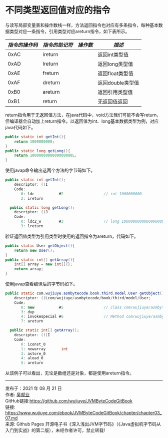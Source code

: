 # 不同类型返回值对应的指令

与读写局部变量表和操作数栈一样，方法返回指令也对应有多条指令，每种基本数据类型对应一条指令，引用类型对应areturn指令，如下表所示。

| ***指令的操作码*** | ***指令的助记符*** | ***操作数*** | ***描述***       |
| ------------------ | ------------------ | ------------ | ---------------- |
| 0xAC               | ireturn            |              | 返回int类型值    |
| 0xAD               | lreturn            |              | 返回long类型值   |
| 0xAE               | freturn            |              | 返回float类型值  |
| 0xAF               | dreturn            |              | 返回double类型值 |
| 0xB0               | areturn            |              | 返回引用类型值   |
| 0xB1               | return             |              | 无返回值返回     |

return指令用于无返回值方法，在java代码中，void方法我们可能不会写return，但编译器会自动加上return指令。以返回值为int、long基本数据类型为例，对应java代码如下。

```java
public static int getInt(){
    return 1000000000;
}
public static long getLong(){
    return 1000000000000000000L;
}
```

使用javap命令输出这两个方法的字节码如下。

```java
public static int getInt();
    descriptor: ()I
    Code:
       0: ldc           #2                  // int 1000000000
       2: ireturn

  public static long getLong();
    descriptor: ()J
    Code:
       0: ldc2_w        #3                  // long 1000000000000000000l
       3: lreturn
```

验证返回值类型为引用类型时使用的返回指令为areturn，代码如下。

```java
public static User getObject(){
    return new User();
}
public static int[] getArray(){
    int[] array = new int[]{};
    return array;
}
```

使用javap查看编译后的字节码如下。

```java
public static com.wujiuye.asmbytecode.book.third.model.User getObject();
    descriptor: ()Lcom/wujiuye/asmbytecode/book/third/model/User;
    Code:
       0: new           #5                  // class com/wujiuye/asmbytecode/book/third/model/User
       3: dup
       4: invokespecial #6                  // Method com/wujiuye/asmbytecode/book/third/model/User."<init>":()V
       7: areturn

  public static int[] getArray();
    descriptor: ()[I
    Code:
       0: iconst_0
       1: newarray       int
       3: astore_0
       4: aload_0
       5: areturn
```

从该例子可以看出，无论是数组还是对象，都是使用areturn指令。

---

发布于：2021 年 08 月 21 日<br>作者: [吴就业](https://www.wujiuye.com/)<br>GitHub链接:https://github.com/wujiuye/JVMByteCodeGitBook<br>链接: https://www.wujiuye.com/ebook/JVMByteCodeGitBook/chapter/chapter03_07.md<br>来源: Github Pages 开源电子书《深入浅出JVM字节码》（《Java虚拟机字节码从入门到实战》的第二版），未经作者许可，禁止转载!<br>

